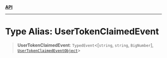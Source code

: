 [**API**](../../../README.md)

***

# Type Alias: UserTokenClaimedEvent

> **UserTokenClaimedEvent**: `TypedEvent`\<\[`string`, `string`, `BigNumber`\], [`UserTokenClaimedEventObject`](../interfaces/UserTokenClaimedEventObject.md)\>

